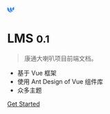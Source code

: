 ![logo](_media/icon.ico)

# LMS <small>0.1</small>

> 康通大喇叭项目前端文档。

- 基于 Vue 框架
- 使用 Ant Design of Vue 组件库
- 众多主题

[Get Started](/README)
